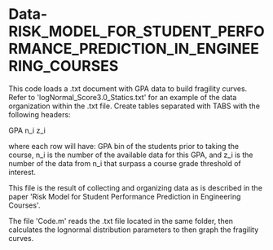 # Data-RISK_MODEL_FOR_STUDENT_PERFORMANCE_PREDICTION_IN_ENGINEERING_COURSES
This code loads a .txt document with GPA data to build fragility curves.   Refer to 'logNormal_Score3.0_Statics.txt' for an example of the data organization within the .txt file. Create tables separated with TABS with the following headers:

GPA		n_i		z_i

where each row will have: GPA bin of the students prior to taking the course, n_i is the number of the available data for this GPA, and z_i is the number of the data from n_i that surpass a course grade threshold of interest.

This file is the result of collecting and organizing data as is described in the paper 'Risk Model for Student Performance Prediction in Engineering Courses'.

The file 'Code.m' reads the .txt file located in the same folder, then calculates the lognormal distribution parameters to then graph the fragility curves.